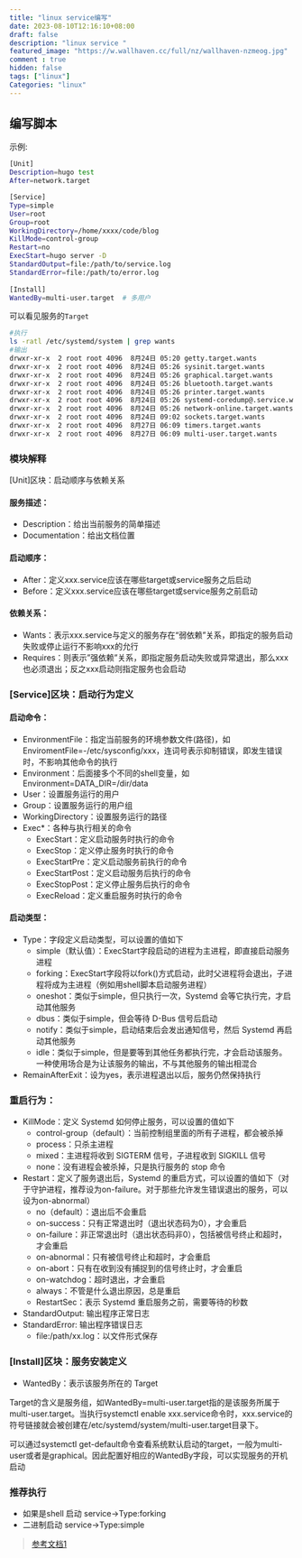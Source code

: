 ```yaml
---
title: "linux service编写"
date: 2023-08-10T12:16:10+08:00
draft: false
description: "linux service "
featured_image: "https://w.wallhaven.cc/full/nz/wallhaven-nzmeog.jpg"
comment : true
hidden: false
tags: ["linux"]
Categories: "linux"
---
```


## 编写脚本

示例: 
~~~bash
[Unit]   
Description=hugo test    
After=network.target    

[Service] 
Type=simple     
User=root        
Group=root       
WorkingDirectory=/home/xxxx/code/blog
KillMode=control-group  
Restart=no        
ExecStart=hugo server -D   
StandardOutput=file:/path/to/service.log
StandardError=file:/path/to/error.log
   
[Install]   
WantedBy=multi-user.target  # 多用户
~~~

可以看见服务的`Target`
~~~bash
#执行
ls -ratl /etc/systemd/system | grep wants
#输出
drwxr-xr-x  2 root root 4096  8月24日 05:20 getty.target.wants
drwxr-xr-x  2 root root 4096  8月24日 05:26 sysinit.target.wants
drwxr-xr-x  2 root root 4096  8月24日 05:26 graphical.target.wants
drwxr-xr-x  2 root root 4096  8月24日 05:26 bluetooth.target.wants
drwxr-xr-x  2 root root 4096  8月24日 05:26 printer.target.wants
drwxr-xr-x  2 root root 4096  8月24日 05:26 systemd-coredump@.service.wants
drwxr-xr-x  2 root root 4096  8月24日 05:26 network-online.target.wants
drwxr-xr-x  2 root root 4096  8月24日 09:02 sockets.target.wants
drwxr-xr-x  2 root root 4096  8月27日 06:09 timers.target.wants
drwxr-xr-x  2 root root 4096  8月27日 06:09 multi-user.target.wants
~~~

### 模块解释
[Unit]区块：启动顺序与依赖关系
#### 服务描述：

- Description：给出当前服务的简单描述
- Documentation：给出文档位置

#### 启动顺序：

- After：定义xxx.service应该在哪些target或service服务之后启动
- Before：定义xxx.service应该在哪些target或service服务之前启动
#### 依赖关系：

- Wants：表示xxx.service与定义的服务存在“弱依赖”关系，即指定的服务启动失败或停止运行不影响xxx的允行
- Requires：则表示”强依赖”关系，即指定服务启动失败或异常退出，那么xxx也必须退出；反之xxx启动则指定服务也会启动

### [Service]区块：启动行为定义
#### 启动命令：
- EnvironmentFile：指定当前服务的环境参数文件(路径)，如EnviromentFile=-/etc/sysconfig/xxx，连词号表示抑制错误，即发生错误时，不影响其他命令的执行
- Environment：后面接多个不同的shell变量，如Environment=DATA_DIR=/dir/data
- User：设置服务运行的用户
- Group：设置服务运行的用户组
- WorkingDirectory：设置服务运行的路径
- Exec*：各种与执行相关的命令
    - ExecStart：定义启动服务时执行的命令
    - ExecStop：定义停止服务时执行的命令
    - ExecStartPre：定义启动服务前执行的命令
    - ExecStartPost：定义启动服务后执行的命令
    - ExecStopPost：定义停止服务后执行的命令
    - ExecReload：定义重启服务时执行的命令
#### 启动类型：
- Type：字段定义启动类型，可以设置的值如下
    - simple（默认值）：ExecStart字段启动的进程为主进程，即直接启动服务进程
    - forking：ExecStart字段将以fork()方式启动，此时父进程将会退出，子进程将成为主进程（例如用shell脚本启动服务进程）
    - oneshot：类似于simple，但只执行一次，Systemd 会等它执行完，才启动其他服务
    - dbus：类似于simple，但会等待 D-Bus 信号后启动
    - notify：类似于simple，启动结束后会发出通知信号，然后 Systemd 再启动其他服务
    - idle：类似于simple，但是要等到其他任务都执行完，才会启动该服务。一种使用场合是为让该服务的输出，不与其他服务的输出相混合
- RemainAfterExit：设为yes，表示进程退出以后，服务仍然保持执行
### 重启行为：

- KillMode：定义 Systemd 如何停止服务，可以设置的值如下
    - control-group（default）：当前控制组里面的所有子进程，都会被杀掉
    - process：只杀主进程
    - mixed：主进程将收到 SIGTERM 信号，子进程收到 SIGKILL 信号
    - none：没有进程会被杀掉，只是执行服务的 stop 命令
- Restart：定义了服务退出后，Systemd 的重启方式，可以设置的值如下（对于守护进程，推荐设为on-failure。对于那些允许发生错误退出的服务，可以设为on-abnormal）
    - no（default）：退出后不会重启
    - on-success：只有正常退出时（退出状态码为0），才会重启
    - on-failure：非正常退出时（退出状态码非0），包括被信号终止和超时，才会重启
    - on-abnormal：只有被信号终止和超时，才会重启
    - on-abort：只有在收到没有捕捉到的信号终止时，才会重启
    - on-watchdog：超时退出，才会重启
    - always：不管是什么退出原因，总是重启
    - RestartSec：表示 Systemd 重启服务之前，需要等待的秒数
- StandardOutput: 输出程序正常日志
- StandardError: 输出程序错误日志
    - file:/path/xx.log：以文件形式保存
### [Install]区块：服务安装定义
- WantedBy：表示该服务所在的 Target

Target的含义是服务组，如WantedBy=multi-user.target指的是该服务所属于multi-user.target。当执行systemctl enable xxx.service命令时，xxx.service的符号链接就会被创建在/etc/systemd/system/multi-user.target目录下。

可以通过systemctl get-default命令查看系统默认启动的target，一般为multi-user或者是graphical。因此配置好相应的WantedBy字段，可以实现服务的开机启动


### 推荐执行
- 如果是shell 启动 service->Type:forking
- 二进制启动 service->Type:simple

>[参考文档1](https://qgrain.github.io/2020/05/12/%E7%BC%96%E5%86%99systemd%E6%9C%8D%E5%8A%A1%E8%84%9A%E6%9C%AC/)


